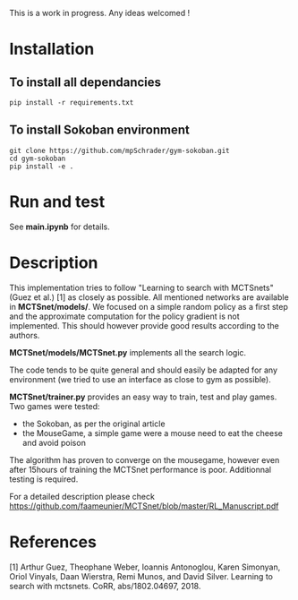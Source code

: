 This is a work in progress. Any ideas welcomed !

# Installation

## To install all dependancies
```
pip install -r requirements.txt
```
## To install Sokoban environment
```
git clone https://github.com/mpSchrader/gym-sokoban.git
cd gym-sokoban
pip install -e .
```

# Run and test

See **main.ipynb** for details.

# Description

This implementation tries to follow "Learning to search with MCTSnets" (Guez et al.) [1] as closely as possible.
All mentioned networks are available in **MCTSnet/models/**.
We focused on a simple random policy as a first step and the approximate computation for the policy gradient is not implemented. This should however provide good results according to the authors.

**MCTSnet/models/MCTSnet.py** implements all the search logic.

The code tends to be quite general and should easily be adapted for any environment (we tried to use an interface as close to gym as possible).

**MCTSnet/trainer.py** provides an easy way to train, test and play games.
Two games were tested:
 - the Sokoban, as per the original article
 - the MouseGame, a simple game were a mouse need to eat the cheese and avoid poison

The algorithm has proven to converge on the mousegame, however even after 15hours of training the MCTSnet performance is poor. Additionnal testing is required.

For a detailed description please check https://github.com/faameunier/MCTSnet/blob/master/RL_Manuscript.pdf
# References
[1] Arthur Guez, Theophane Weber, Ioannis Antonoglou, Karen Simonyan, Oriol Vinyals, Daan Wierstra, Remi Munos, and David Silver. Learning
to  search  with  mctsnets. CoRR,  abs/1802.04697, 2018.
